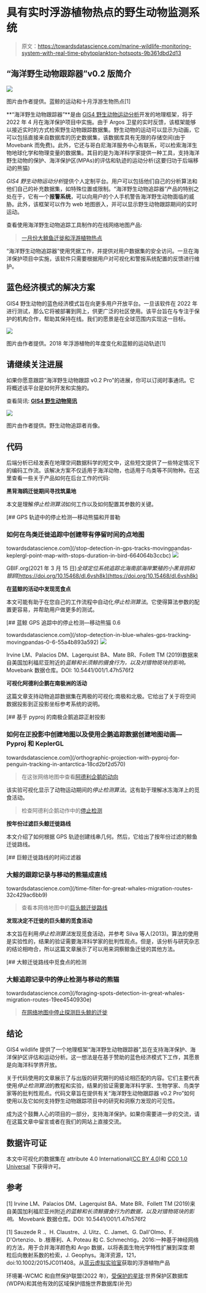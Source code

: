 # 具有实时浮游植物热点的野生动物监测系统

> 原文：<https://towardsdatascience.com/marine-wildlife-monitoring-system-with-real-time-phytoplankton-hotspots-9b361dbd2d13>

## “海洋野生动物跟踪器”v0.2 版简介

![](img/f5a46bd478b2c8a5ec627d20d0a9b707.png)

图片由作者提供。蓝鲸的运动和十月浮游生物热点[1]

**“海洋野生动物跟踪器”**是由 [GIS4 野生动物运动分析](https://www.gis4-wildlife.com/)开发的地理框架，将于 2022 年 4 月在海洋保护项目中实施。由于 Argos 卫星的实时反馈，该框架能够以接近实时的方式检索野生动物跟踪数据集。野生动物的运动可以显示为动画，它可以包括直接来自数据库的历史数据集，该数据库具有无限的存储空间(由于 Movebank 而免费)。此外，它还与哥白尼海洋服务中心有联系，可以检索海洋生物地球化学和物理变量的数据集。其目的是为海洋科学家提供一种工具，支持海洋野生动物的保护、海洋保护区(MPAs)的评估和轨迹的运动分析(这要归功于后端移动的熊猫)

*GIS4 野生动物运动分析*提供个人定制平台。用户可以包括他们自己的分析算法和他们自己的补充数据集，如特殊位置或限制。“海洋野生动物追踪器”产品的特别之处在于，它有一个**报警系统**，可以向用户的个人手机警告海洋野生动物面临的威胁。此外，该框架可以作为 web 地图嵌入，并可以显示野生动物跟踪期间的实时运动。

查看使用海洋野生动物追踪工具制作的在线网络地图产品:

> [一月份大鲸鱼迁徙和浮游植物热点](https://gis4-wildlife.github.io/PhytoplanktonGallery-BlueCloud/root/index_January_hotspot.html)

“海洋野生动物追踪器”使用凭据工作，并提供对用户数据集的安全访问。一旦在海洋保护项目中实施，该软件只需要根据用户对可视化和警报系统配置的反馈进行维护。

## 蓝色经济模式的解决方案

GIS4 野生动物的蓝色经济模式旨在向更多用户开放平台。一旦该软件在 2022 年进行测试，那么它将被部署到网上，供更广泛的社区使用。该平台旨在与专注于保护的机构合作，帮助其保持在线。我们的愿景是在全球范围内实现这一目标。

![](img/51d7d3334f70d833178c567c7c07b3ed.png)

图片由作者提供。2018 年浮游植物的年度变化和蓝鲸的运动轨迹[1]

## 请继续关注进展

如果你愿意跟踪“海洋野生动物跟踪 v0.2 Pro”的进展，你可以订阅时事通讯。它将概述该平台是如何开发和实施的。

查看简讯: [**GIS4 野生动物简讯**](https://www.gis4-wildlife.com/blog)

![](img/846089f45559982f4bb18fa1c3c4385d.png)

图片由作者提供。野生动物追踪者肖像。

## 代码

后端分析已经发表在地理空间数据科学的短文中，这些短文提供了一些特定情况下的编码工作流。该解决方案不仅适用于海洋动物，也适用于鸟类等不同物种。在这里查看一些关于产品如何在后台工作的代码:

**黑背海鸥迁徙期间寻找筑巢地**

本文是理解*停止检测算法*如何工作以及如何配置其参数的关键。

[](/stop-detection-in-gps-tracks-movingpandas-keplergl-point-map-with-stops-duration-in-bird-664064b3ccbc) [## GPS 轨迹中的停止检测—移动熊猫和开普勒

### 如何在鸟类迁徙追踪中创建带有停留时间的点地图

towardsdatascience.com](/stop-detection-in-gps-tracks-movingpandas-keplergl-point-map-with-stops-duration-in-bird-664064b3ccbc) ![](img/6477a59449c9b03a95d08859e82cbf0a.png)

GBIF.org(2021 年 3 月 15 日)*全球定位系统追踪北海南部海岸繁殖的小黑背鸥和银鸥*[https://doi.org/10.15468/dl.6vsh8k](https://doi.org/10.15468/dl.6vsh8k)

**在蓝鲸的活动中发现觅食点**

本文可能有助于在您自己的工作流程中自动化*停止检测算法*。它使得算法参数的配置更容易，并帮助用户做更多的测试。

[](/stop-detection-in-blue-whales-gps-tracking-movingpandas-0-6-55a4b893a592) [## 蓝鲸 GPS 追踪中的停止检测—移动熊猫 0.6

towardsdatascience.com](/stop-detection-in-blue-whales-gps-tracking-movingpandas-0-6-55a4b893a592) ![](img/7d221f68f2495f1c493e4868673fe820.png)

Irvine LM、Palacios DM、Lagerquist BA、Mate BR、Follett TM (2019)数据来自美国加利福尼亚附近的*蓝鲸和长须鲸的摄食行为，以及对猎物斑块的影响。* Movebank 数据仓库。DOI: 10.5441/001/1.47h576f2

**可视化阿德利企鹅在南极洲的活动**

这篇文章支持动物追踪数据集在两极的可视化:南极和北极。它给出了关于将空间数据投影到正投影坐标参考系统的说明。

[](/orthographic-projection-with-pyproj-for-penguin-tracking-in-antarctica-18cd2bf2d570) [## 基于 pyproj 的南极企鹅追踪正射投影

### 如何在正投影中创建地图以及使用企鹅追踪数据创建地图动画— Pyproj 和 KeplerGL

towardsdatascience.com](/orthographic-projection-with-pyproj-for-penguin-tracking-in-antarctica-18cd2bf2d570) 

> 在这张网络地图中查看[阿德利企鹅的动向](https://gis-move-analytics.github.io/wildlife-tracker/root/moves-penguins-demo.html)

该实验可视化显示了动物运动期间的*停止检测算法*。这有助于理解冰冻海洋上的觅食活动。

> 检查阿德利企鹅动作中的[停止检测](https://gis-move-analytics.github.io/wildlife-tracker/root/foraging-penguins-demo.html)

**按年份过滤巨头鲸迁徙路线**

本文介绍了如何根据 GPS 轨迹创建线串几何。然后，它给出了按年份过滤的鲸鱼迁徙路线。

[](/time-filter-for-great-whales-migration-routes-32c429ac6bb9) [## 巨鲸迁徙路线的时间过滤器

### 大鲸的跟踪记录与移动的熊猫成直线

towardsdatascience.com](/time-filter-for-great-whales-migration-routes-32c429ac6bb9) 

> 查看本网络地图中的[巨头鲸迁徙路线](https://gis-move-analytics.github.io/wildlife-tracker/root/azores-demo.html)

**发现决定不迁徙的巨头鲸的觅食活动**

本文旨在利用*停止检测算法*发现觅食活动，并参考 Silva 等人(2013)。算法的使用是实验性的，结果的验证需要海洋科学家的批判性观点。但是，该分析与研究杂志的结论相吻合，所以这篇文章展示了可以用来洞察鲸鱼迁徙的其他方法。

[](/foraging-spots-detection-in-great-whales-migration-routes-19ee4540930e) [## 大鲸迁徙路线中觅食点的检测

### 大鲸追踪记录中的停止检测与移动的熊猫

towardsdatascience.com](/foraging-spots-detection-in-great-whales-migration-routes-19ee4540930e) 

> [在网络地图中停止探测巨头鲸的迁徙](https://gis-move-analytics.github.io/wildlife-tracker/root/azores-II-demo.html)

## 结论

GIS4 wildlife 提供了一个地理框架“海洋野生动物跟踪器”,旨在支持海洋保护、海洋保护区评估和运动分析。这一想法是在基于赞助的蓝色经济模式下工作，其愿景是向海洋科学界开放。

关于代码使用的文章展示了与出版的研究期刊的结论相匹配的内容。它们主要代表使用*停止检测算法*的教程和实验，结果的验证需要海洋科学家、生物学家、鸟类学家等的批判性观点。代码文章旨在提供有关“海洋野生动物跟踪器 v0.2 Pro”如何使用以及它如何支持野生动物跟踪项目中的研究和洞察力发现的可见性。

成为这个鼓舞人心的项目的一部分，支持海洋保护。如果你需要进一步的交流，请在这篇文章中留言或者在我们的网站上直接交流。

## 数据许可证

本文中可视化的数据集在 attribute 4.0 International([CC BY 4.0](https://creativecommons.org/licenses/by/4.0/))和 [CC0 1.0 Universal](https://creativecommons.org/publicdomain/zero/1.0/legalcode) 下获得许可。

## 参考

[1] Irvine LM、Palacios DM、Lagerquist BA、Mate BR、Follett TM (2019)来自美国加利福尼亚州附近*的蓝鲸和长须鲸摄食行为的数据，以及对猎物斑块的影响。* Movebank 数据仓库。DOI: 10.5441/001/1.47h576f2

[1] Sauzede R .、H. Claustre、J. Uitz、C. Jamet、G. Dall'Olmo、F. D'Ortenzio、b .根蒂利、A. Poteau 和 C. Schmechtig，2016:一种基于神经网络的方法，用于合并海洋颜色和 Argo 数据，以将表面生物光学特性扩展到深度:颗粒后向散射系数的检索，J. Geophys。海洋资源，121，doi:10.1002/2015JC011408。从[蓝云虚拟实验室](https://www.blue-cloud.org/vlabs/zoo-and-phytoplankton-eov-products)获取的浮游植物产品

环境署-WCMC 和自然保护联盟(2022 年)，[受保护的星球](https://www.protectedplanet.net/en/thematic-areas/wdpa?tab=WDPA):世界保护区数据库(WDPA)和其他有效的区域保护措施世界数据库(补充)